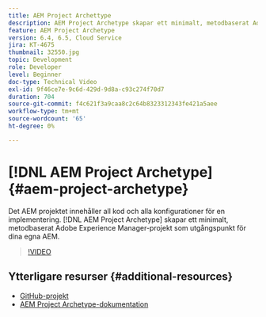 ```yaml
---
title: AEM Project Archettype
description: AEM Project Archetype skapar ett minimalt, metodbaserat Adobe Experience Manager-projekt som utgångspunkt för dina egna AEM.
feature: AEM Project Archetype
version: 6.4, 6.5, Cloud Service
jira: KT-4675
thumbnail: 32550.jpg
topic: Development
role: Developer
level: Beginner
doc-type: Technical Video
exl-id: 9f46ce7e-9c6d-429d-9d8a-c93c274f70d7
duration: 704
source-git-commit: f4c621f3a9caa8c2c64b8323312343fe421a5aee
workflow-type: tm+mt
source-wordcount: '65'
ht-degree: 0%

---
```


# [!DNL AEM Project Archetype] {#aem-project-archetype}

Det AEM projektet innehåller all kod och alla konfigurationer för en implementering. [!DNL AEM Project Archetype] skapar ett minimalt, metodbaserat Adobe Experience Manager-projekt som utgångspunkt för dina egna AEM.

>[!VIDEO](https://video.tv.adobe.com/v/32550?quality=12&learn=on)

## Ytterligare resurser {#additional-resources}

* [GitHub-projekt](https://github.com/adobe/aem-project-archetype)
* [AEM Project Archetype-dokumentation](https://experienceleague.adobe.com/docs/experience-manager-core-components/using/developing/archetype/overview.html)
